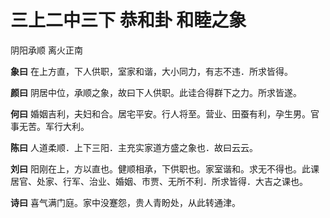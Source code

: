# 三上二中三下 恭和卦 和睦之象

阴阳承顺 离火正南

**象曰** 在上方直，下人供职，室家和谐，大小同力，有志不违．所求皆得。

**颜曰** 阴居中位，承顺之象，故曰下人供职。此诖合得群下之力。所求皆遂。

**何曰** 婚姻吉利，夫妇和合。居宅平安。行人将至。营业、田蚕有利，孕生男。官事无苦。军行大利。

**陈曰** 人道柔顺．上下三阳．主充实家道方盛之象也．故曰云云。

**刘曰** 阳刚在上，方以直也。健顺相承，下供职也。家室谐和。求无不得也。此课居官、处家、行军、治业、婚姻、市贾、无所不利．所求皆得．大吉之课也。

**诗曰** 喜气满门庭。家中没蹇怨，贵人青盼处，从此转通津。
